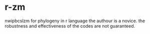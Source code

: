 # r-zm
nwipbcslzm for phylogeny in r language
the authour is a novice. the robustness and effectiveness of the codes are not guaranteed.
